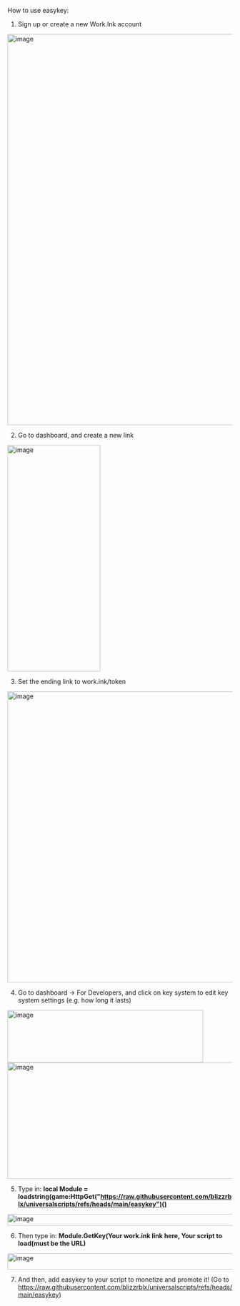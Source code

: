 How to use easykey:

1. Sign up or create a new Work.Ink account

<img width="522" height="876" alt="image" src="https://github.com/user-attachments/assets/251b2060-600a-4808-83da-112ee5202fb0" />


2. Go to dashboard, and create a new link

<img width="208" height="507" alt="image" src="https://github.com/user-attachments/assets/d3ab0c79-d4fe-43a6-afe0-640b19ad2903" />

3. Set the ending link to work.ink/token

<img width="719" height="652" alt="image" src="https://github.com/user-attachments/assets/16824fd2-5d6e-486f-9aa3-03ab5f986fdb" />

4. Go to dashboard -> For Developers, and click on key system to edit key system settings (e.g. how long it lasts)

<img width="438" height="117" alt="image" src="https://github.com/user-attachments/assets/e190415e-0a4e-4317-b47b-dd83286571eb" />

<img width="882" height="261" alt="image" src="https://github.com/user-attachments/assets/b1b140dd-a8f4-452a-b051-d5d61d644343" />

5. Type in:
    <b>local Module = loadstring(game:HttpGet("https://raw.githubusercontent.com/blizzrblx/universalscripts/refs/heads/main/easykey")()</b>
<img width="1005" height="26" alt="image" src="https://github.com/user-attachments/assets/22550b19-fb1f-4621-bcd7-2a38136d6877" />

6. Then type in: <b>Module.GetKey(Your work.ink link here, Your script to load(must be the URL)</b>

<img width="1004" height="36" alt="image" src="https://github.com/user-attachments/assets/d5f976fd-685d-461b-a8d8-2a6dede3f34e" />

7. And then, add easykey to your script to monetize and promote it!
(Go to https://raw.githubusercontent.com/blizzrblx/universalscripts/refs/heads/main/easykey)
